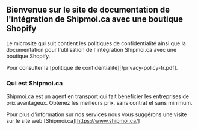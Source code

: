 ## Bienvenue sur le site de documentation de l'intégration de Shipmoi.ca avec une boutique Shopify

Le microsite qui suit contient les politiques de confidentialité ainsi que la documentation pour l'utilisation de l'intégration Shipmoi.ca avec une boutique Shopify.

Pour consulter la [politique de confidentialité][/privacy-policy-fr.pdf].

### Qui est Shipmoi.ca

Shipmoi.ca est un agent en transport qui fait bénéficier les entreprises de prix avantageux. Obtenez les meilleurs prix, sans contrat et sans minimum.

Pour plus d'information sur nos services nous vous suggérons une visite sur le site web [Shipmoi.ca][https://www.shipmoi.ca/]